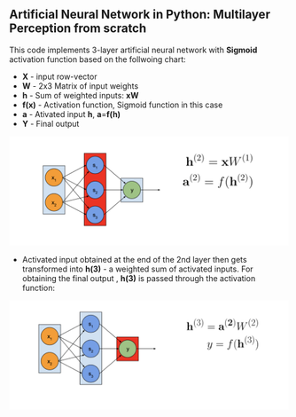 ## Artificial Neural Network in Python: Multilayer Perception from scratch

This code implements 3-layer artificial neural network with **Sigmoid** activation function based on the follwoing chart:

* **X** - input row-vector
* **W** - 2x3 Matrix of input weights
* **h** - Sum of weighted inputs: **xW**
* **f(x)** - Activation function, Sigmoid function in this case
* **a** - Ativated input **h**, **a**=**f(h)**
* **Y** - Final output

![alt text](https://github.com/paabes/AudioSignal-Deep-Learning/blob/main/2%20-%20implementing%20ANN%20from%20scratch/figures/1.png)

* Activated input obtained at the end of the 2nd layer then gets transformed into **h(3)** - a weighted sum of activated inputs. For obtaining the final output , **h(3)** is passed through the activation function:


![alt text](https://github.com/paabes/AudioSignal-Deep-Learning/blob/main/2%20-%20implementing%20ANN%20from%20scratch/figures/2.png)
 
